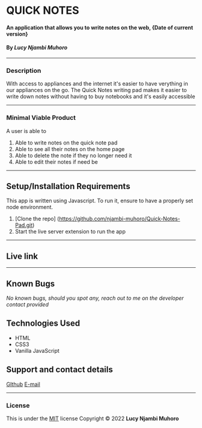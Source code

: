 # QUICK NOTES
#### An application that allows you to write notes on the web, {Date of current version}
#### By *Lucy Njambi Muhoro*
___
### Description
With access to appliances and the internet it's easier to have verything in our appliances on the go. The Quick Notes writing pad makes it easier to write down notes without having to buy notebooks and it's easily 
accessible
___
### Minimal Viable Product 
A user is able to
1. Able to write notes on the quick note pad
2. Able to see all their notes on the home page
3. Able to delete the note if they no longer need it 
4. Able to edit their notes if need be
___
## Setup/Installation Requirements
This app is written using Javascript. To run it, ensure to have a properly set node environment. 
1. [Clone the repo] (https://github.com/njambi-muhoro/Quick-Notes-Pad.git)
2.  Start the live server extension to run the app 

___
## Live link

___
## Known Bugs
*No known bugs, should you spot any, reach out to me on the developer contact provided*
## Technologies Used
  * HTML 
  * CSS3
  * Vanilla JavaScript
## Support and contact details
[GIthub](https://github.com/njambi-muhoro)
[E-mail](muhoronjambi@gmail.com)
___
### License

This is under the [MIT](https://github.com/njambi-muhoro/Quick-Notes-Pad/blob/main/License) license
Copyright © 2022  **Lucy Njambi Muhoro**
